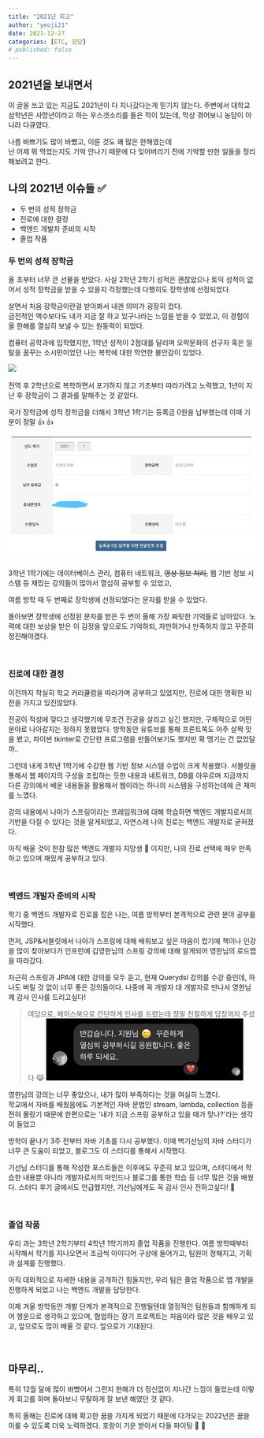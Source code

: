 ```yaml
---
title: "2021년 회고"
author: "yeoji21"
date: 2021-12-27
categories: [ETC, 잡담]
# published: false
---
```


## 2021년을 보내면서

이 글을 쓰고 있는 지금도 2021년이 다 지나갔다는게 믿기지 않는다. 주변에서 대학교 삼학년은 사망년이라고 하는 우스갯소리를 들은 적이 있는데, 막상 겪어보니 농담이 아니라 다큐였다.

나름 바쁘기도 많이 바빴고, 이룬 것도 꽤 많은 한해였는데  
난 어제 뭐 먹었는지도 기억 안나기 때문에 다 잊어버리기 전에 기억할 만한 일들을 정리해보려고 한다.  


## 나의 2021년 이슈들  :white_check_mark:
- 두 번의 성적 장학금
- 진로에 대한 결정
- 백엔드 개발자 준비의 시작
- 졸업 작품

### 두 번의 성적 장학금
올 초부터 너무 큰 선물을 받았다. 사실 2학년 2학기 성적은 괜찮았으나 토익 성적이 없어서 성적 장학금을 받을 수 있을지 걱정했는데 다행히도 장학생에 선정되었다.

살면서 처음 장학금이란걸 받아봐서 내겐 의미가 굉장히 컸다.  
금전적인 액수보다도 내가 지금 잘 하고 있구나라는 느낌을 받을 수 있었고, 이 경험이 올 한해를 열심히 보낼 수 있는 원동력이 되었다.

컴퓨터 공학과에 입학했지만, 1학년 성적이 2점대를 달리며 오락문화의 선구자 혹은 일탈을 꿈꾸는 소시민이었던 나는 복학에 대한 막연한 불안감이 있었다.

<img src="https://img.etoday.co.kr/pto_db/2013/01/600/20130103072259_253131_500_388.jpg" width=300>

전역 후 2학년으로 복학하면서 포기하지 않고 기초부터 따라가려고 노력했고, 1년이 지난 후 장학금이 그 결과를 말해주는 것 같았다.

국가 장학금에 성적 장학금을 더해서 3학년 1학기는 등록금 0원을 납부했는데 이때 기분이 정말 :+1: :+1:

<img src="assets/../../../assets/img/img1.jpeg" width=600>

3학년 1학기에는 데이터베이스 관리, 컴퓨터 네트워크, ~~영상 정보 처리,~~ 웹 기반 정보 시스템 등 재밌는 강의들이 많아서 열심히 공부할 수 있었고, 

여름 방학 때 두 번째로 장학생에 선정되었다는 문자를 받을 수 있었다.

돌아보면 장학생에 선정된 문자를 받은 두 번이 올해 가장 짜릿한 기억들로 남아있다. 노력에 대한 보상을 받은 이 감정을 앞으로도 기억하되, 자만하거나 만족하지 않고 꾸준히 정진해야겠다.



<br>

### 진로에 대한 결정

이전까지 착실히 학교 커리큘럼을 따라가며 공부하고 있었지만, 진로에 대한 명확한 비전을 가지고 있진않았다.

전공이 적성에 맞다고 생각했기에 무조건 전공을 살리고 싶긴 했지만, 구체적으로 어떤 분야로 나아갈지는 정하지 못했었다. 방학동안 유튜브를 통해 프론트쪽도 아주 살짝 맛을 봤고, 파이썬 tkinter로 간단한 프로그램을 만들어보기도 했지만 확 땡기는 건 없었달까..

그런데 내게 3학년 1학기에 수강한 웹 기반 정보 시스템 수업이 크게 작용했다. 서블릿을 통해서 웹 페이지의 구성을 조립하는 듯한 내용과 네트워크, DB를 아우르며 지금까지 다른 강의에서 배운 내용들을 활용해서 웹이라는 하나의 시스템을 구성하는데에 큰 재미를 느꼈다.

강의 내용에서 나아가 스프링이라는 프레임워크에 대해 학습하면 백엔드 개발자로서의 기반을 다질 수 있다는 것을 알게되었고, 자연스레 나의 진로는 백엔드 개발자로 굳혀졌다. 

아직 배울 것이 한참 많은 백엔드 개발자 지망생 :hatched_chick: 이지만, 나의 진로 선택에 매우 만족하고 있으며 재밌게 공부하고 있다.

<br>


### 백엔드 개발자 준비의 시작

학기 중 백엔드 개발자로 진로를 잡은 나는, 여름 방학부터 본격적으로 관련 분야 공부를 시작했다. 

먼저, JSP&서블릿에서 나아가 스프링에 대해 배워보고 싶은 마음이 컸기에 책이나 인강을 많이 찾아보다가 인프런에 김영한님의 스프링 강의에 대해 알게되어 영한님의 로드맵을 따라갔다.

차근히 스프링과 JPA에 대한 강의를 모두 듣고, 현재 Querydsl 강의를 수강 중인데, 하나도 버릴 것 없이 너무 좋은 강의들이다. 나중에 꼭 개발자 대 개발자로 만나서 영한님께 감사 인사를 드리고싶다!

> 여담으로, 페이스북으로 간단하게 인사를 드렸는데 정말 친절하게 답장까지 주셨다 :joy_cat:
> <img src="assets/../../../assets/img/img2.jpeg" width=400> 

영한님의 강의는 너무 좋았으나, 내가 많이 부족하다는 것을 여실히 느꼈다.  
학교에서 자바를 배웠음에도 기본적인 자바 문법인 stream, lambda, collection 등을 전혀 몰랐기 때문에 한편으로는 '내가 지금 스프링 공부하고 있을 때가 맞나?'라는 생각이 들었고

방학이 끝나기 3주 전부터 자바 기초를 다시 공부했다. 이때 백기선님의 자바 스터디가 너무 큰 도움이 되었고, 블로그도 이 스터디를 통해서 시작했다. 

기선님 스터디를 통해 작성한 포스트들은 이후에도 꾸준히 보고 있으며, 스터디에서 학습한 내용뿐 아니라 개발자로서의 마인드나 블로그를 통한 학습 등 너무 많은 것을 배웠다. 스터디 후기 글에서도 언급했지만, 기선님에게도 꼭 감사 인사 전하고싶다! :pray:


<br>

### 졸업 작품
우리 과는 3학년 2학기부터 4학년 1학기까지 졸업 작품을 진행한다. 여름 방학때부터 시작해서 학기를 지나오면서 조금씩 아이디어 구상에 들어가고, 팀원이 정해지고, 기획과 설계를 진행했다.

아직 대외적으로 자세한 내용을 공개하긴 힘들지만, 우리 팀은 졸업 작품으로 앱 개발을 진행하게 되었고 나는 백엔드 개발을 담당한다.

이제 겨울 방학동안 개발 단계가 본격적으로 진행될텐데 열정적인 팀원들과 함께하게 되어 행운으로 생각하고 있으며, 협업하는 장기 프로젝트는 처음이라 많은 것을 배우고 있고, 앞으로도 많이 배울 것 같다. 앞으로가 기대된다.

<br>

## 마무리..
특히 12월 달에 많이 바빴어서 그런지 한해가 더 정신없이 지나간 느낌이 들었는데 이렇게 회고를 하며 돌아보니 무탈하게 잘 보낸 해였던 것 같다. 

특히 올해는 진로에 대해 확고한 꿈을 가지게 되었기 때문에 다가오는 2022년은 꿈을 이룰 수 있도록 더욱 노력하겠다. 호랑이 기운 받아서 다들 파이팅 :tiger: :tiger: